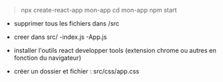 > npx create-react-app mon-app
cd mon-app
npm start

- supprimer tous les fichiers dans /src
- creer dans src/
    -index.js
    -App.js
- installer l'outils react developper tools (extension chrome ou autres en fonction du navigateur)

- créer un dossier et fichier : src/css/app.css


